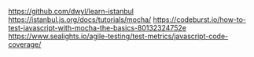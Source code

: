 https://github.com/dwyl/learn-istanbul
https://istanbul.js.org/docs/tutorials/mocha/
https://codeburst.io/how-to-test-javascript-with-mocha-the-basics-80132324752e
https://www.sealights.io/agile-testing/test-metrics/javascript-code-coverage/